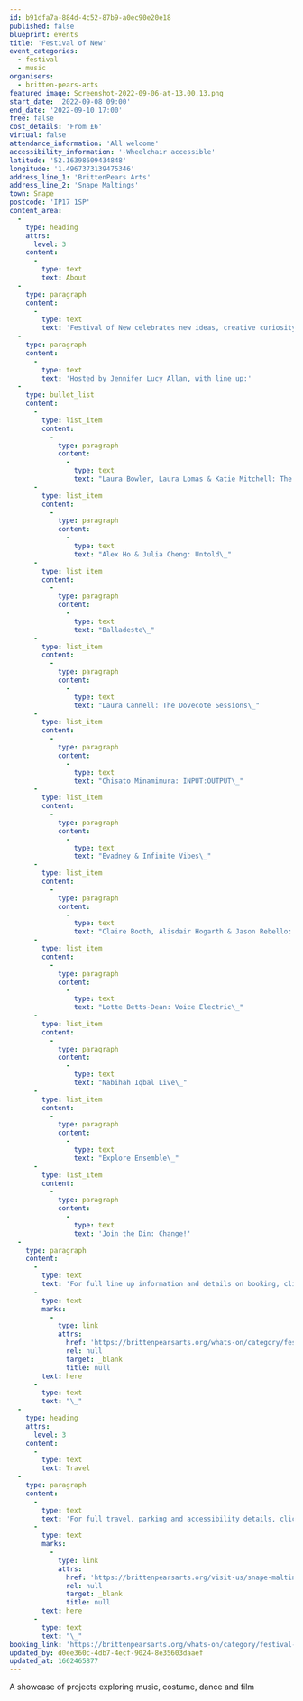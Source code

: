 ```yaml
---
id: b91dfa7a-884d-4c52-87b9-a0ec90e20e18
published: false
blueprint: events
title: 'Festival of New'
event_categories:
  - festival
  - music
organisers:
  - britten-pears-arts
featured_image: Screenshot-2022-09-06-at-13.00.13.png
start_date: '2022-09-08 09:00'
end_date: '2022-09-10 17:00'
free: false
cost_details: 'From £6'
virtual: false
attendance_information: 'All welcome'
accessibility_information: '-Wheelchair accessible'
latitude: '52.16398609434848'
longitude: '1.4967373139475346'
address_line_1: 'BrittenPears Arts'
address_line_2: 'Snape Maltings'
town: Snape
postcode: 'IP17 1SP'
content_area:
  -
    type: heading
    attrs:
      level: 3
    content:
      -
        type: text
        text: About
  -
    type: paragraph
    content:
      -
        type: text
        text: 'Festival of New celebrates new ideas, creative curiosity and brave artistic choices. Why not head along to Snape Maltings to experience a showcase of projects exploring music, film, costume and dance in a range of developmental stages.'
  -
    type: paragraph
    content:
      -
        type: text
        text: 'Hosted by Jennifer Lucy Allan, with line up:'
  -
    type: bullet_list
    content:
      -
        type: list_item
        content:
          -
            type: paragraph
            content:
              -
                type: text
                text: "Laura Bowler, Laura Lomas & Katie Mitchell: The Blue Woman\_"
      -
        type: list_item
        content:
          -
            type: paragraph
            content:
              -
                type: text
                text: "Alex Ho & Julia Cheng: Untold\_"
      -
        type: list_item
        content:
          -
            type: paragraph
            content:
              -
                type: text
                text: "Balladeste\_"
      -
        type: list_item
        content:
          -
            type: paragraph
            content:
              -
                type: text
                text: "Laura Cannell: The Dovecote Sessions\_"
      -
        type: list_item
        content:
          -
            type: paragraph
            content:
              -
                type: text
                text: "Chisato Minamimura: INPUT:OUTPUT\_"
      -
        type: list_item
        content:
          -
            type: paragraph
            content:
              -
                type: text
                text: "Evadney & Infinite Vibes\_"
      -
        type: list_item
        content:
          -
            type: paragraph
            content:
              -
                type: text
                text: "Claire Booth, Alisdair Hogarth & Jason Rebello: Schumann’s Frauenliebe, Reimagined\_"
      -
        type: list_item
        content:
          -
            type: paragraph
            content:
              -
                type: text
                text: "Lotte Betts-Dean: Voice Electric\_"
      -
        type: list_item
        content:
          -
            type: paragraph
            content:
              -
                type: text
                text: "Nabihah Iqbal Live\_"
      -
        type: list_item
        content:
          -
            type: paragraph
            content:
              -
                type: text
                text: "Explore Ensemble\_"
      -
        type: list_item
        content:
          -
            type: paragraph
            content:
              -
                type: text
                text: 'Join the Din: Change!'
  -
    type: paragraph
    content:
      -
        type: text
        text: 'For full line up information and details on booking, click '
      -
        type: text
        marks:
          -
            type: link
            attrs:
              href: 'https://brittenpearsarts.org/whats-on/category/festival-of-new'
              rel: null
              target: _blank
              title: null
        text: here
      -
        type: text
        text: "\_"
  -
    type: heading
    attrs:
      level: 3
    content:
      -
        type: text
        text: Travel
  -
    type: paragraph
    content:
      -
        type: text
        text: 'For full travel, parking and accessibility details, click '
      -
        type: text
        marks:
          -
            type: link
            attrs:
              href: 'https://brittenpearsarts.org/visit-us/snape-maltings/getting-here'
              rel: null
              target: _blank
              title: null
        text: here
      -
        type: text
        text: "\_"
booking_link: 'https://brittenpearsarts.org/whats-on/category/festival-of-new'
updated_by: d0ee360c-4db7-4ecf-9024-8e35603daaef
updated_at: 1662465877
---
```

A showcase of projects exploring music, costume, dance and film